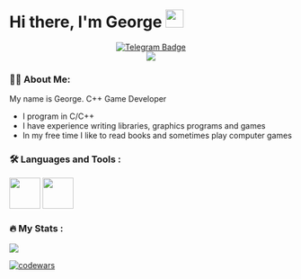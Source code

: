 # Hi there, I'm George <img src="https://github.com/blackcater/blackcater/raw/main/images/Hi.gif" height="32"/></h1>

<div id="badges" align="center">
  <a href="https://t.me/Melpomenne">
    <img src="https://img.shields.io/badge/Telegram-blue?style=for-the-badge&logo=telegram&logoColor=white" alt="Telegram Badge"/>
  </a>
</div>

<div id="badges" align="center">
  <a href="https://www.linkedin.com/in/georgebebiya">
    <img src="https://img.shields.io/badge/linkedin-%230077B5.svg?style=for-the-badge&logo=linkedin&logoColor=white">
  </a>
</div>

### 👨‍💻 About Me:

My name is George. C++ Game Developer

- I program in C/C++
- I have experience writing libraries, graphics programs and games
- In my free time I like to read books and sometimes play computer games

### 🛠 Languages and Tools :

<div>
    <img src='https://cdn.jsdelivr.net/gh/devicons/devicon/icons/c/c-original.svg' width="55">
    <img src='https://cdn.jsdelivr.net/gh/devicons/devicon/icons/cplusplus/cplusplus-original.svg' width="55">

</div>

### 🔥 My Stats :

![](https://github-profile-summary-cards.vercel.app/api/cards/profile-details?username=Melpomenna&theme=solarized_dark)

[![codewars](https://www.codewars.com/users/Soulfon/badges/large)](https://www.codewars.com/users/Soulfon)
